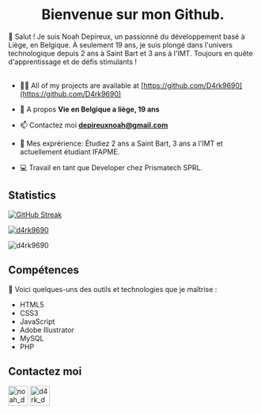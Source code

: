 <h1 align="center">Bienvenue sur mon Github.</h1>
👋 Salut ! Je suis Noah Depireux, un passionné du développement basé à Liège, en Belgique. À seulement 19 ans, je suis plongé dans l'univers technologique depuis 2 ans à Saint Bart et 3 ans à l'IMT. Toujours en quête d'apprentissage et de défis stimulants !
</br>
</br>

- 👨‍💻 All of my projects are available at [https://github.com/D4rk9690](https://github.com/D4rk9690)

- 💬 A propos **Vie en Belgique a liège, 19 ans**

- 📫 Contactez moi **depireuxnoah@gmail.com**

- 📄 Mes exprérience: Étudiez 2 ans a Saint Bart, 3 ans a l'IMT et actuellement étudiant IFAPME.

- 💻 Travail en tant que Developer chez Prismatech SPRL.



## Statistics
[![GitHub Streak](https://streak-stats.demolab.com?user=D4rk9690&theme=highcontrast&locale=fr&background=EB545400)](https://git.io/streak-stats)
<p align="left"> <a href="https://github.com/ryo-ma/github-profile-trophy"><img src="https://github-profile-trophy.vercel.app/?username=d4rk9690" alt="d4rk9690" /></a> </p>
<p align="left"> <img src="https://komarev.com/ghpvc/?username=d4rk9690&label=Profile%20views&color=0e75b6&style=flat" alt="d4rk9690" /> </p>

## Compétences
🚀 Voici quelques-uns des outils et technologies que je maîtrise :
- HTML5
- CSS3
- JavaScript
- Adobe Illustrator
- MySQL
- PHP

  
## Contactez moi
<p align="left">
<a href="https://www.linkedin.com/in/noah-depireux/" target="blank"><img align="center" src="https://media.discordapp.net/attachments/852924244185710613/1138841467129958512/icons8-linkedin-96.png" alt="noah_dep" height="40" width="40" /></a>
<a href="https://instagram.com/noah_dep" target="blank"><img align="center" src="https://media.discordapp.net/attachments/852924244185710613/1138841467759120384/icons8-instagram-96.png" alt="d4rk_dev" height="40" width="40" /></a>
</p>

